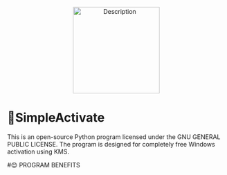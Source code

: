 
<p align="center">
  <img src="https://i125.fastpic.org/big/2025/0520/bb/ee51ee41a0aab790cf5455a392330abb.png" alt="Description" width="200" />
</p>

# 🔑SimpleActivate
This is an open-source Python program licensed under the GNU GENERAL PUBLIC LICENSE. The program is designed for completely free Windows activation using KMS.

#😊 PROGRAM BENEFITS
